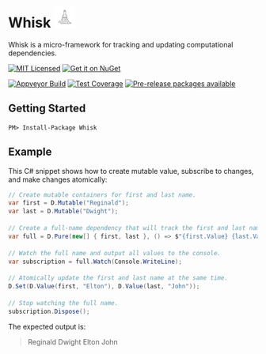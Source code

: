Whisk <img src="Whisk.svg" width="42" height="42" />
=======

Whisk is a micro-framework for tracking and updating computational dependencies.

[![MIT Licensed](https://img.shields.io/badge/license-MIT-blue.svg?style=flat-square)](license.md)
[![Get it on NuGet](https://img.shields.io/nuget/v/Whisk.svg?style=flat-square)](http://nuget.org/packages/Whisk)

[![Appveyor Build](https://img.shields.io/appveyor/ci/otac0n/Whisk.svg?style=flat-square)](https://ci.appveyor.com/project/otac0n/Whisk)
[![Test Coverage](https://img.shields.io/codecov/c/github/otac0n/Whisk.svg?style=flat-square)](https://codecov.io/gh/otac0n/Whisk)
[![Pre-release packages available](https://img.shields.io/nuget/vpre/Whisk.svg?style=flat-square)](http://nuget.org/packages/Whisk)

Getting Started
---------------

    PM> Install-Package Whisk

Example
-------

This C# snippet shows how to create mutable value, subscribe to changes, and make changes atomically:

```C#
// Create mutable containers for first and last name.
var first = D.Mutable("Reginald");
var last = D.Mutable("Dwight");

// Create a full-name dependency that will track the first and last name.
var full = D.Pure(new[] { first, last }, () => $"{first.Value} {last.Value}");

// Watch the full name and output all values to the console.
var subscription = full.Watch(Console.WriteLine);

// Atomically update the first and last name at the same time.
D.Set(D.Value(first, "Elton"), D.Value(last, "John"));

// Stop watching the full name.
subscription.Dispose();
```

The expected output is:

> Reginald Dwight
> Elton John
